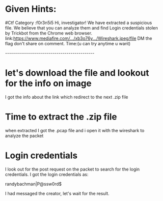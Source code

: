 # Given Hints:

#Ctf Category :f0r3n5i5
Hi, investigator!
We have extracted a suspicious file. We believe that you can analyze them and find Login credentials stolen by Trickbot from the Chrome web browser.
link:https://www.mediafire.com/.../xb3o76y.../Wireshark.jpeg/file
DM the flag don't share on comment.
Time:(u can try anytime u want)

*---------------------------------------------*
# let's download the file and lookout for the info on image
 I got the info about the link which redirect to the next .zip file

# Time to extract the .zip file
when extracted I got the .pcap file and i open it with the wireshark to analyze the packet

# Login credentials
I look out for the post request on the packet to search for the login credentials. I got the login credentials as:

randybachman|P@ssw0rd$

I had messaged the creator, let's wait for the result.